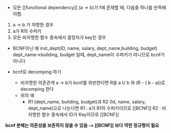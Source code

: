 - 모든 [[functional dependency]] (a -> b)가 f에 존재할 때, 다음중 하나를 만족해야함.
1. a -> b 가 자명한 경우
2. a가 R의 수퍼키
3. 모든 비자명한 함수 종속에서 결정자가 key인 경우
 
 - BCNF아닌 예
inst_dept(ID, name, salary, dept_name,building, budget)
dept_name->building, budget 일때,
dept_name이 수퍼키가 아니므로 bcnf가 아니다

- bcnf로 decomping 하기
	- 비자명한 의존관계 a -> b가 bcnf를 위반한다면 R을 
	   a U b 와 (R - ( b - a))로 decomping 한다
	- 위의 예
		- R1 (dept_name, building, budget)과 
		  R2 (Id, name, salary, dept_name)으로 나눈다면
		  R1 : a가 R1의 수퍼키이므로 [[BCNF]] 
		  R2 : 비자명한 함수 종속에서 ID가 Key이므로 [[BCNF]] 

**bcnf 분해는 의존성을 보존하지 않을 수 있음
-> [[BCNF]] 보다 약한 정규형이 필요**
